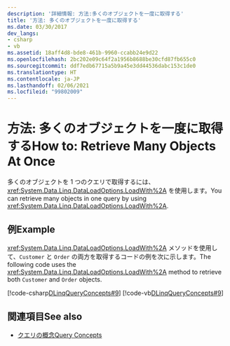 ```yaml
---
description: '詳細情報: 方法:多くのオブジェクトを一度に取得する'
title: '方法: 多くのオブジェクトを一度に取得する'
ms.date: 03/30/2017
dev_langs:
- csharp
- vb
ms.assetid: 18aff4d8-bde8-461b-9960-ccabb24e9d22
ms.openlocfilehash: 2bc202e09c64f2a1956b8688be30cfd87fb655c0
ms.sourcegitcommit: ddf7edb67715a5b9a45e3dd44536dabc153c1de0
ms.translationtype: HT
ms.contentlocale: ja-JP
ms.lasthandoff: 02/06/2021
ms.locfileid: "99802009"
---
```

# <a name="how-to-retrieve-many-objects-at-once"></a><span data-ttu-id="cdf21-103">方法: 多くのオブジェクトを一度に取得する</span><span class="sxs-lookup"><span data-stu-id="cdf21-103">How to: Retrieve Many Objects At Once</span></span>

<span data-ttu-id="cdf21-104">多くのオブジェクトを 1 つのクエリで取得するには、<xref:System.Data.Linq.DataLoadOptions.LoadWith%2A> を使用します。</span><span class="sxs-lookup"><span data-stu-id="cdf21-104">You can retrieve many objects in one query by using <xref:System.Data.Linq.DataLoadOptions.LoadWith%2A>.</span></span>  
  
## <a name="example"></a><span data-ttu-id="cdf21-105">例</span><span class="sxs-lookup"><span data-stu-id="cdf21-105">Example</span></span>  

 <span data-ttu-id="cdf21-106"><xref:System.Data.Linq.DataLoadOptions.LoadWith%2A> メソッドを使用して、`Customer` と `Order` の両方を取得するコードの例を次に示します。</span><span class="sxs-lookup"><span data-stu-id="cdf21-106">The following code uses the <xref:System.Data.Linq.DataLoadOptions.LoadWith%2A> method to retrieve both `Customer` and `Order` objects.</span></span>  
  
 [!code-csharp[DLinqQueryConcepts#9](../../../../../../samples/snippets/csharp/VS_Snippets_Data/DLinqQueryConcepts/cs/Program.cs#9)]
 [!code-vb[DLinqQueryConcepts#9](../../../../../../samples/snippets/visualbasic/VS_Snippets_Data/DLinqQueryConcepts/vb/Module1.vb#9)]  
  
## <a name="see-also"></a><span data-ttu-id="cdf21-107">関連項目</span><span class="sxs-lookup"><span data-stu-id="cdf21-107">See also</span></span>

- [<span data-ttu-id="cdf21-108">クエリの概念</span><span class="sxs-lookup"><span data-stu-id="cdf21-108">Query Concepts</span></span>](query-concepts.md)
